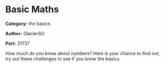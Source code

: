 # Basic Maths
**Category:** the basics

**Author:** GlacierSG

**Port:** 31737

How much do you know about numbers? Here is your chance to find out; try out these challenges to see if you know the basics.
